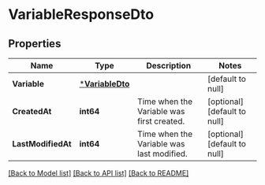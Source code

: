 # VariableResponseDto

## Properties
Name | Type | Description | Notes
------------ | ------------- | ------------- | -------------
**Variable** | [***VariableDto**](VariableDTO.md) |  | [default to null]
**CreatedAt** | **int64** | Time when the Variable was first created. | [optional] [default to null]
**LastModifiedAt** | **int64** | Time when the Variable was last modified. | [optional] [default to null]

[[Back to Model list]](../README.md#documentation-for-models) [[Back to API list]](../README.md#documentation-for-api-endpoints) [[Back to README]](../README.md)

